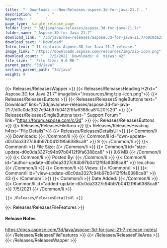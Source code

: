 ```yaml
---
title:  "  Downloads ---New-Releases-aspose.3d-for-java-21.7 . " 
description:  "    . " 
keywords:  "    . " 
page_type:  single_release_page
folder_link: " 3d/java/new-releases/aspose.3d-for-java-21.7/"
folder_name: " Aspose.3D for Java 21.7"
download_link: " /3d/java/new-releases/aspose.3d-for-java-21.7/d0c0da3327c94b97b0412f9fa6388ca8"
download_text: " Download"
Intro_text: " It contains Aspose.3D for Java 21.7 release."
image_link: " https://downloads.aspose.com/resources/img/zip-icon.png"
download_count: "   7/5/2021  Downloads: 8  Views: 42"
file_size: "  File Size: 9.6 MB "
parent_path: "3d/java"
section_parent_path: "3d/java"
weight: 9 
---
```


{{< Releases/ReleasesWapper >}}
  {{< Releases/ReleasesHeading H2txt=" Aspose.3D for Java 21.7" imagelink="/resources/img/zip-icon.png">}}
  {{< Releases/ReleasesButtons >}}
    {{< Releases/ReleasesSingleButtons text=" Download" link="/3d/java/new-releases/aspose.3d-for-java-21.7/d0c0da3327c94b97b0412f9fa6388ca8%20%20" >}}
    {{< Releases/ReleasesSingleButtons text=" Support Forum " link="https://forum.aspose.com/c/3d" >}}
  {{< Releases/ReleasesButtons >}}
  {{< Releases/ReleasesFileArea >}}
    {{< Releases/ReleasesHeading h4txt="File Details">}}
    {{< Releases/ReleasesDetailsUl >}}
            {{< Common/li  >}} Downloads: {{< /Common/li >}} 
      {{< Common/li id="dwn-update-d0c0da3327c94b97b0412f9fa6388ca8" >}} 8 {{< /Common/li >}} 
      {{< Common/li  >}} File Size: {{< /Common/li >}} 
      {{< Common/li id="size-update-d0c0da3327c94b97b0412f9fa6388ca8" >}} 9.6 MB {{< /Common/li >}} 
      {{< Common/li  >}} Posted By: {{< /Common/li >}} 
      {{< Common/li id="author-update-d0c0da3327c94b97b0412f9fa6388ca8" >}} lex.chou {{< /Common/li >}} 
      {{< Common/li  >}} Views: {{< /Common/li >}} 
      {{< Common/li id="view-update-d0c0da3327c94b97b0412f9fa6388ca8" >}} 43 {{< /Common/li >}} 
      {{< Common/li  >}} Date Added: {{< /Common/li >}} 
      {{< Common/li id="added-update-d0c0da3327c94b97b0412f9fa6388ca8" >}} 7/5/2021 {{< /Common/li >}} 

    {{< /Releases/ReleasesDetailsUl >}}

  {{< Releases/ReleasesFileFeatures >}}
      <h4>Release Notes</h4><div><a href="https://docs.aspose.com/3d/java/aspose-3d-for-java-21-7-release-notes/">https://docs.aspose.com/3d/java/aspose-3d-for-java-21-7-release-notes/</a></div>
  {{< /Releases/ReleasesFileFeatures >}}
 {{< /Releases/ReleasesFileArea >}}
{{< /Releases/ReleasesWapper >}}


